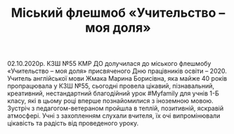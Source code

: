 ﻿---
title: Міський флешмоб «Учительство – моя доля»
---

02.10.2020р. КЗШ №55 КМР ДО долучилася до міського флешмобу «Учительство – моя доля» присвяченого Дню працівників освіти – 2020. Учитель англійської мови Жмака Марина Борисівна, яка майже 40 років пропрацювала у КЗШ №55, сьогодні провела цікавий, пізнавальний, креативний, нестандартний благодійний урок #Myfamily для учнів 1-Б класу, які в цьому році вперше познайомилися з іноземною мовою. Зустріч з педагогом-ветераном пройшла в теплій, позитивній, яскравій атмосфері. Учні з захопленням слухали вчителя, їх очі випромінювали цікавість та радість від проведеного уроку.

<slideshow></slideshow>